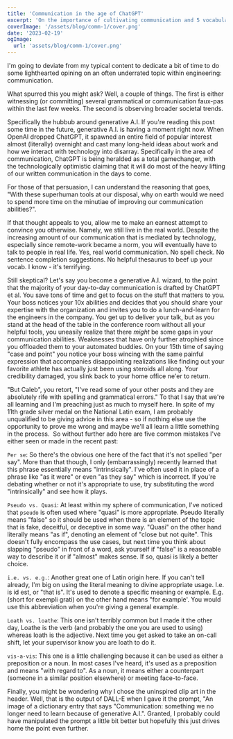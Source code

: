 ```yaml
---
title: 'Communication in the age of ChatGPT'
excerpt: 'On the importance of cultivating communication and 5 vocabulary mistakes I've seen recently'
coverImage: '/assets/blog/comm-1/cover.png'
date: '2023-02-19'
ogImage:
  url: 'assets/blog/comm-1/cover.png'
---
```

I'm going to deviate from my typical content to dedicate a bit of time to do some lighthearted opining on an often underrated topic within engineering: communication. 

What spurred this you might ask? Well, a couple of things. The first is either witnessing (or committing) several grammatical or communication faux-pas within the last few weeks. The second is observing broader societal trends. 

Specifically the hubbub around generative A.I. If you're reading this post some time in the future, generative A.I. is having a moment right now. When OpenAI dropped ChatGPT, it spawned an entire field of popular interest almost (literally) overnight and cast many long-held ideas about work and how we interact with technology into disarray. Specifically in the area of communication, ChatGPT is being heralded as a total gamechanger, with the technologically optimistic claiming that it will do most of the heavy lifting of our written communication in the days to come. 

For those of that persuasion, I can understand the reasoning that goes, "With these superhuman tools at our disposal, why on earth would we need to spend more time on the minutiae of improving our communication abilities?". 

If that thought appeals to you, allow me to make an earnest attempt to convince you otherwise. Namely, we still live in the real world. Despite the increasing amount of our communication that is mediated by technology, especially since remote-work became a norm, you will eventually have to talk to people in real life. Yes, real world communication. No spell check. No sentence completion suggestions. No helpful thesaurus to beef up your vocab. I know - it's terrifying. 

Still skeptical? Let's say you become a generative A.I. wizard, to the point that the majority of your day-to-day communication is drafted by ChatGPT et al. You save tons of time and get to focus on the stuff that matters to you. Your boss notices your 10x abilities and decides that you should share your expertise with the organization and invites you to do a lunch-and-learn for the engineers in the company. You get up to deliver your talk, but as you stand at the head of the table in the conference room without all your helpful tools, you uneasily realize that there *might* be some gaps in your communication abilities. Weaknesses that have only further atrophied since you offloaded them to your automated buddies. On your 15th time of saying "case and point" you notice your boss wincing with the same painful expression that accompanies disappointing realizations like finding out your favorite athlete has actually just been using steroids all along. Your credibility damaged, you slink back to your home office ne'er to return.

"But Caleb", you retort, "I've read some of your other posts and they are absolutely rife with spelling and grammatical errors." To that I say that we're all learning and I'm preaching just as much to myself here. In spite of my 11th grade silver medal on the National Latin exam, I am probably unqualified to be giving advice in this area - so if nothing else use the opportunity to prove me wrong and maybe we'll all learn a little something in the process. 
So without further ado here are five common mistakes I've either seen or made in the recent past:

`Per se`: So there's the obvious one here of the fact that it's not spelled "per say". More than that though, I only (embarrassingly) recently learned that this phrase essentially means "intrinsically". I've often used it in place of a phrase like "as it were" or even "as they say" which is incorrect. If you're debating whether or not it's appropriate to use, try substituting the word "intrinsically" and see how it plays. 

`Pseudo vs. Quasi`: At least within my sphere of communication, I've noticed that `pseudo` is often used where "quasi" is more appropriate. Pseudo literally means "false" so it should be used when there is an element of the topic that is fake, deceitful, or deceptive in some way. "Quasi" on the other hand literally means "as if", denoting an element of "close but not quite". This doesn't fully encompass the use cases, but next time you think about slapping "pseudo" in front of a word, ask yourself if "false" is a reasonable way to describe it or if "almost" makes sense. If so, quasi is likely a better choice. 

`i.e. vs. e.g.`: Another great one of Latin origin here. If you can't tell already, I'm big on using the literal meaning to divine appropriate usage. I.e. is id est, or "that is". It's used to denote a specific meaning or example. E.g. (short for exempli grati) on the other hand means "for example'. You would use this abbreviation when you're giving a general example. 

`Loath vs. loathe`: This one isn't terribly common but I made it the other day, Loathe is the verb (and probably the one you are used to using) whereas loath is the adjective. Next time you get asked to take an on-call shift, let your supervisor know you are loath to do it. 

`vis-a-vis`: This one is a little challenging because it can be used as either a preposition or a noun. In most cases I've heard, it's used as a preposition and means "with regard to". As a noun, it means either a counterpart (someone in a similar position elsewhere) or meeting face-to-face. 

Finally, you might be wondering why I chose the uninspired clip art in the header. Well, that is the output of DALL-E when I gave it the prompt, "An image of a dictionary entry that says "Communication: something we no longer need to learn because of generative A.I.". Granted, I probably could have manipulated the prompt a little bit better but hopefully this just drives home the point even further. 
